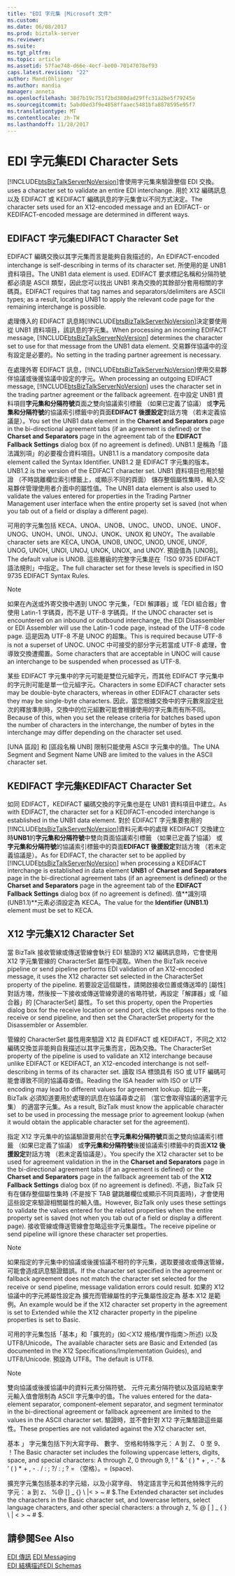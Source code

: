 ```yaml
---
title: "EDI 字元集 |Microsoft 文件"
ms.custom: 
ms.date: 06/08/2017
ms.prod: biztalk-server
ms.reviewer: 
ms.suite: 
ms.tgt_pltfrm: 
ms.topic: article
ms.assetid: 57fae748-d66e-4ecf-be00-70147078ef93
caps.latest.revision: "22"
author: MandiOhlinger
ms.author: mandia
manager: anneta
ms.openlocfilehash: 38d7b19c751f2bd380dad29ffc31a2be5f79245e
ms.sourcegitcommit: 5abd0ed3f9e4858ffaaec5481bfa8878595e95f7
ms.translationtype: MT
ms.contentlocale: zh-TW
ms.lasthandoff: 11/28/2017
---
```

# <a name="edi-character-sets"></a><span data-ttu-id="be647-102">EDI 字元集</span><span class="sxs-lookup"><span data-stu-id="be647-102">EDI Character Sets</span></span>
[!INCLUDE[btsBizTalkServerNoVersion](../includes/btsbiztalkservernoversion-md.md)]<span data-ttu-id="be647-103">會使用字元集來驗證整個 EDI 交換。</span><span class="sxs-lookup"><span data-stu-id="be647-103"> uses a character set to validate an entire EDI interchange.</span></span> <span data-ttu-id="be647-104">用於 X12 編碼訊息以及 EDIFACT 或 KEDIFACT 編碼訊息的字元集會以不同方式決定。</span><span class="sxs-lookup"><span data-stu-id="be647-104">The character sets used for an X12-encoded message and an EDIFACT- or KEDIFACT-encoded message are determined in different ways.</span></span>  
  
## <a name="edifact-character-set"></a><span data-ttu-id="be647-105">EDIFACT 字元集</span><span class="sxs-lookup"><span data-stu-id="be647-105">EDIFACT Character Set</span></span>  
 <span data-ttu-id="be647-106">EDIFACT 編碼交換以其字元集而言是能夠自我描述的，</span><span class="sxs-lookup"><span data-stu-id="be647-106">An EDIFACT-encoded interchange is self-describing in terms of its character set.</span></span> <span data-ttu-id="be647-107">所使用的是 UNB1 資料項目。</span><span class="sxs-lookup"><span data-stu-id="be647-107">The UNB1 data element is used.</span></span> <span data-ttu-id="be647-108">EDIFACT 要求標記名稱和分隔符號都必須是 ASCII 類型，因此您可以找出 UNB1 來為交換的其餘部分套用相關的字碼頁。</span><span class="sxs-lookup"><span data-stu-id="be647-108">EDIFACT requires that tag names and separators/delimiters are ASCII types; as a result, locating UNB1 to apply the relevant code page for the remaining interchange is possible.</span></span>  
  
 <span data-ttu-id="be647-109">處理傳入的 EDIFACT 訊息時[!INCLUDE[btsBizTalkServerNoVersion](../includes/btsbiztalkservernoversion-md.md)]決定要使用從 UNB1 資料項目，該訊息的字元集。</span><span class="sxs-lookup"><span data-stu-id="be647-109">When processing an incoming EDIFACT message, [!INCLUDE[btsBizTalkServerNoVersion](../includes/btsbiztalkservernoversion-md.md)] determines the character set to use for that message from the UNB1 data element.</span></span> <span data-ttu-id="be647-110">交易夥伴協議中的沒有設定是必要的。</span><span class="sxs-lookup"><span data-stu-id="be647-110">No setting in the trading partner agreement is necessary.</span></span>  
  
 <span data-ttu-id="be647-111">在處理外寄 EDIFACT 訊息，[!INCLUDE[btsBizTalkServerNoVersion](../includes/btsbiztalkservernoversion-md.md)]使用交易夥伴協議或後援協議中設定的字元。</span><span class="sxs-lookup"><span data-stu-id="be647-111">When processing an outgoing EDIFACT message, [!INCLUDE[btsBizTalkServerNoVersion](../includes/btsbiztalkservernoversion-md.md)] uses the character set in the trading partner agreement or the fallback agreement.</span></span> <span data-ttu-id="be647-112">在中設定 UNB1 資料項目**字元集和分隔符號**頁面之雙向協議索引標籤 （如果已定義了協議） 或**字元集和分隔符號**的協議索引標籤中的頁面**EDIFACT 後援設定**對話方塊 （若未定義協議是）。</span><span class="sxs-lookup"><span data-stu-id="be647-112">You set the UNB1 data element in the **Charset and Separators** page in the bi-directional agreement tabs (if an agreement is defined) or the **Charset and Separators** page in the agreement tab of the **EDIFACT Fallback Settings** dialog box (if no agreement is defined).</span></span> <span data-ttu-id="be647-113">UNB1.1 是稱為「語法識別項」的必要複合資料項目。</span><span class="sxs-lookup"><span data-stu-id="be647-113">UNB1.1 is a mandatory composite data element called the Syntax Identifier.</span></span> <span data-ttu-id="be647-114">UNB1.2 是 EDIFACT 字元集的版本。</span><span class="sxs-lookup"><span data-stu-id="be647-114">UNB1.2 is the version of the EDIFACT character set.</span></span> <span data-ttu-id="be647-115">UNB1 資料項目也用於驗證 （不時跳離欄位索引標籤上，或顯示不同的頁面） 儲存整個屬性集時，輸入交易夥伴管理使用者介面中的屬性值。</span><span class="sxs-lookup"><span data-stu-id="be647-115">The UNB1 data element is also used to validate the values entered for properties in the Trading Partner Management user interface when the entire property set is saved (not when you tab out of a field or display a different page).</span></span>  
  
 <span data-ttu-id="be647-116">可用的字元集包括 KECA、UNOA、UNOB、UNOC、UNOD、UNOE、UNOF、UNOG、UNOH、UNOI、UNOJ、UNOK、UNOX 和 UNOY。</span><span class="sxs-lookup"><span data-stu-id="be647-116">The available character sets are KECA, UNOA, UNOB, UNOC, UNOD, UNOE, UNOF, UNOG, UNOH, UNOI, UNOJ, UNOK, UNOX, and UNOY.</span></span> <span data-ttu-id="be647-117">預設值為 [UNOB]。</span><span class="sxs-lookup"><span data-stu-id="be647-117">The default value is UNOB.</span></span> <span data-ttu-id="be647-118">這些層級的完整字元集是在「ISO 9735 EDIFACT 語法規則」中指定。</span><span class="sxs-lookup"><span data-stu-id="be647-118">The full character set for these levels is specified in ISO 9735 EDIFACT Syntax Rules.</span></span>  
  
> [!NOTE]
>  <span data-ttu-id="be647-119">如果在內送或外寄交換中遇到 UNOC 字元集，「EDI 解譯器」或「EDI 組合器」會使用 Latin-1 字碼頁，而不是 UTF-8 字碼頁。</span><span class="sxs-lookup"><span data-stu-id="be647-119">If the UNOC character set is encountered on an inbound or outbound interchange, the EDI Disassembler or EDI Assembler will use the Latin-1 code page, instead of the UTF-8 code page.</span></span> <span data-ttu-id="be647-120">這是因為 UTF-8 不是 UNOC 的超集。</span><span class="sxs-lookup"><span data-stu-id="be647-120">This is required because UTF-8 is not a superset of UNOC.</span></span> <span data-ttu-id="be647-121">UNOC 中可接受的部分字元若當成 UTF-8 處理，會導致交換遭擱置。</span><span class="sxs-lookup"><span data-stu-id="be647-121">Some characters that are acceptable in UNOC will cause an interchange to be suspended when processed as UTF-8.</span></span>  
  
 <span data-ttu-id="be647-122">某些 EDIFACT 字元集中的字元可能是雙位元組字元，而其他 EDIFACT 字元集中的字元則可能是單一位元組字元。</span><span class="sxs-lookup"><span data-stu-id="be647-122">Characters in some EDIFACT character sets may be double-byte characters, whereas in other EDIFACT character sets they may be single-byte characters.</span></span> <span data-ttu-id="be647-123">因此，當您根據交換中的字元數來設定批次的釋放準則時，交換中的位元組數可能會根據使用的字元集而有所不同。</span><span class="sxs-lookup"><span data-stu-id="be647-123">Because of this, when you set the release criteria for batches based upon the number of characters in the interchange, the number of bytes in the interchange may differ depending on the character set used.</span></span>  
  
 <span data-ttu-id="be647-124">[UNA 區段] 和 [區段名稱 UNB] 限制只能使用 ASCII 字元集中的值。</span><span class="sxs-lookup"><span data-stu-id="be647-124">The UNA Segment and Segment Name UNB are limited to the values in the ASCII character set.</span></span>  
  
## <a name="kedifact-character-set"></a><span data-ttu-id="be647-125">KEDIFACT 字元集</span><span class="sxs-lookup"><span data-stu-id="be647-125">KEDIFACT Character Set</span></span>  
 <span data-ttu-id="be647-126">如同 EDIFACT，KEDIFACT 編碼交換的字元集也是在 UNB1 資料項目中建立。</span><span class="sxs-lookup"><span data-stu-id="be647-126">As with EDIFACT, the character set for a KEDIFACT-encoded interchange is established in the UNB1 data element.</span></span> <span data-ttu-id="be647-127">對於 EDIFACT 字元集要套用的[!INCLUDE[btsBizTalkServerNoVersion](../includes/btsbiztalkservernoversion-md.md)]資料元素中的處理 KEDIFACT 交換建立時**UNB1**的**字元集和分隔符號**中雙向頁面協議索引標籤 （如果已定義了協議） 或**字元集和分隔符號**的協議索引標籤中的頁面**EDIFACT 後援設定**對話方塊 （若未定義協議是）。</span><span class="sxs-lookup"><span data-stu-id="be647-127">As for EDIFACT, the character set to be applied by [!INCLUDE[btsBizTalkServerNoVersion](../includes/btsbiztalkservernoversion-md.md)] when processing a KEDIFACT interchange is established in data element **UNB1** of **Charset and Separators** page in the bi-directional agreement tabs (if an agreement is defined) or the **Charset and Separators** page in the agreement tab of the **EDIFACT Fallback Settings** dialog box (if no agreement is defined).</span></span> <span data-ttu-id="be647-128">值**識別項 (UNB1.1)**元素必須設定為 KECA。</span><span class="sxs-lookup"><span data-stu-id="be647-128">The value for the **Identifier (UNB1.1)** element must be set to KECA.</span></span>  
  
## <a name="x12-character-set"></a><span data-ttu-id="be647-129">X12 字元集</span><span class="sxs-lookup"><span data-stu-id="be647-129">X12 Character Set</span></span>  
 <span data-ttu-id="be647-130">當 BizTalk 接收管線或傳送管線會執行 EDI 驗證的 X12 編碼訊息時，它會使用 X12 字元集管線的 CharacterSet 屬性中選取。</span><span class="sxs-lookup"><span data-stu-id="be647-130">When the BizTalk receive pipeline or send pipeline performs EDI validation of an X12-encoded message, it uses the X12 character set selected in the CharacterSet property of the pipeline.</span></span> <span data-ttu-id="be647-131">若要設定這個屬性，請開啟接收位置或傳送埠的 [屬性] 對話方塊，然後按一下接收或傳送管線旁邊的省略符號，再設定「解譯器」或「組合器」的 [CharacterSet] 屬性。</span><span class="sxs-lookup"><span data-stu-id="be647-131">To set this property, open the Properties dialog box for the receive location or send port, click the ellipses next to the receive or send pipeline, and then set the CharacterSet property for the Disassembler or Assembler.</span></span>  
  
 <span data-ttu-id="be647-132">管線的 CharacterSet 屬性用來驗證 X12 與 EDIFACT 或 KEDIFACT，不同之 X12 編碼交換並非能夠自我描述以其字元集而言，因為交換。</span><span class="sxs-lookup"><span data-stu-id="be647-132">The CharacterSet property of the pipeline is used to validate an X12 interchange because unlike EDIFACT or KEDIFACT, an X12-encoded interchange is not self-describing in terms of its character set.</span></span> <span data-ttu-id="be647-133">讀取 ISA 標頭具有 ISO 或 UTF 編碼可能會導致不同的協議尋查值。</span><span class="sxs-lookup"><span data-stu-id="be647-133">Reading the ISA header with ISO or UTF encoding may lead to different values for agreement lookup.</span></span> <span data-ttu-id="be647-134">如此一來，BizTalk 必須知道要用於處理的訊息在協議尋查之前 （當它會取得協議的適當字元集） 的適當字元集。</span><span class="sxs-lookup"><span data-stu-id="be647-134">As a result, BizTalk must know the applicable character set to be used in processing the message prior to agreement lookup (when it would obtain the applicable character set for the agreement).</span></span>  
  
 <span data-ttu-id="be647-135">指定 X12 字元集中的協議驗證要用於在**字元集和分隔符號**頁面之雙向協議索引標籤 （如果已定義了協議） 或**字元集和分隔符號**後援協議索引標籤中的頁面**X12 後援設定**對話方塊 （若未定義協議是）。</span><span class="sxs-lookup"><span data-stu-id="be647-135">You specify the X12 character set to be used for agreement validation in the in the **Charset and Separators** page in the bi-directional agreement tabs (if an agreement is defined) or the **Charset and Separators** page in the fallback agreement tab of the **X12 Fallback Settings** dialog box (if no agreement is defined).</span></span> <span data-ttu-id="be647-136">不過，BizTalk 只有在儲存整個屬性集時 (不是按下 TAB 鍵跳離欄位或顯示不同頁面時)，才會使用這些設定來驗證相關屬性的輸入值。</span><span class="sxs-lookup"><span data-stu-id="be647-136">However, BizTalk only uses these settings to validate the values entered for the related properties when the entire property set is saved (not when you tab out of a field or display a different page).</span></span> <span data-ttu-id="be647-137">接收管線或傳送管線會忽略這些字元集屬性。</span><span class="sxs-lookup"><span data-stu-id="be647-137">The receive pipeline or send pipeline will ignore these character set properties.</span></span>  
  
> [!NOTE]
>  <span data-ttu-id="be647-138">如果指定的字元集中的協議或後援協議不相符的字元集，選取要接收或傳送管線，可能會造成訊息驗證錯誤。</span><span class="sxs-lookup"><span data-stu-id="be647-138">If the character set specified in the agreement or fallback agreement does not match the character set selected for the receive or send pipeline, message validation errors could result.</span></span> <span data-ttu-id="be647-139">如果的 X12 協議中的字元將屬性設定為 擴充而管線屬性的字元集屬性設定為 基本 X12 是範例。</span><span class="sxs-lookup"><span data-stu-id="be647-139">An example would be if the X12 character set property in the agreement is set to Extended while the X12 character property in the pipeline properties is set to Basic.</span></span>  
  
 <span data-ttu-id="be647-140">可用的字元集包括「基本」和「擴充的」(如＜X12 規格/實作指南＞所述) 以及 UTF8/Unicode。</span><span class="sxs-lookup"><span data-stu-id="be647-140">The available character sets are Basic and Extended (as documented in the X12 Specifications/Implementation Guides), and UTF8/Unicode.</span></span> <span data-ttu-id="be647-141">預設為 UTF8。</span><span class="sxs-lookup"><span data-stu-id="be647-141">The default is UTF8.</span></span>  
  
> [!NOTE]
>  <span data-ttu-id="be647-142">雙向協議或後援協議中的資料元素分隔符號、 元件元素分隔符號以及區段結束字元輸入值會限制為 ASCII 字元集中的值。</span><span class="sxs-lookup"><span data-stu-id="be647-142">The values entered for the data-element separator, component-element separator, and segment terminator in the bi-directional agreement or fallback agreement are limited to the values in the ASCII character set.</span></span> <span data-ttu-id="be647-143">驗證時，並不會針對 X12 字元集驗證這些屬性。</span><span class="sxs-lookup"><span data-stu-id="be647-143">These properties are not validated against the X12 character set.</span></span>  
  
 <span data-ttu-id="be647-144">基本 」 字元集包括下列大寫字母、 數字、 空格和特殊字元： A 到 Z、 0 至 9、 ！</span><span class="sxs-lookup"><span data-stu-id="be647-144">The Basic character set includes the following uppercase letters, digits, space, and special characters: A through Z, 0 through 9, !</span></span> <span data-ttu-id="be647-145">“ & ’ ( ) * + , - .</span><span class="sxs-lookup"><span data-stu-id="be647-145">“ & ’ ( ) * + , - .</span></span> <span data-ttu-id="be647-146">/ : ; ?</span><span class="sxs-lookup"><span data-stu-id="be647-146">/ : ; ?</span></span> <span data-ttu-id="be647-147">= （空格）。</span><span class="sxs-lookup"><span data-stu-id="be647-147">= (space).</span></span>  
  
 <span data-ttu-id="be647-148">擴充字元集包括基本的字元組，以及小寫字母、 特定語言字元和其他特殊字元的字元： a 到 z、 %@ [] _ {} \ &#124;\< \> ~ # $.</span><span class="sxs-lookup"><span data-stu-id="be647-148">The Extended character set includes the characters in the Basic character set, and lowercase letters, select language characters, and other special characters: a through z, % @ [ ] _ { } \ &#124; \< \> ~ # $.</span></span>  
  
## <a name="see-also"></a><span data-ttu-id="be647-149">請參閱</span><span class="sxs-lookup"><span data-stu-id="be647-149">See Also</span></span>  
 <span data-ttu-id="be647-150">[EDI 傳訊](../core/edi-messaging.md) </span><span class="sxs-lookup"><span data-stu-id="be647-150">[EDI Messaging](../core/edi-messaging.md) </span></span>  
 [<span data-ttu-id="be647-151">EDI 結構描述</span><span class="sxs-lookup"><span data-stu-id="be647-151">EDI Schemas</span></span>](../core/edi-schemas.md)